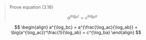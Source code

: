 > Prove equation (3.16)
>
> $$ a^{\log_bc} = c^{\log_ba} $$


$$ \begin{align}
   a^{\log_bc} = a^{\frac{\log_ac}{\log_ab}} = \big(a^{\log_ac})^\frac{1}{\log_ab}
   = c^{\log_ba}
   \end{align} $$
